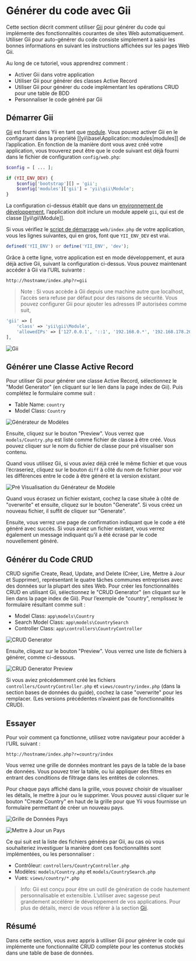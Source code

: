 Générer du code avec Gii
========================

Cette section décrit comment utiliser [Gii](tool-gii.md) pour générer du code qui implémente des fonctionnalités
courantes de sites Web automatiquement. Utiliser Gii pour auto-générer du code consiste simplement à saisir les
bonnes informations en suivant les instructions affichées sur les pages Web Gii.

Au long de ce tutoriel, vous apprendrez comment :

* Activer Gii dans votre application
* Utiliser Gii pour générer des classes Active Record
* Utiliser Gii pour générer du code implémentant les opérations CRUD pour une table de BDD
* Personnaliser le code généré par Gii


Démarrer Gii <a name="starting-gii"></a>
------------

[Gii](tool-gii.md) est fourni dans Yii en tant que [module](structure-modules.md). Vous pouvez activer Gii en le 
configurant dans la propriété [[yii\base\Application::modules|modules]] de l’application. En fonction de la manière 
dont vous avez créé votre application, vous trouverez peut être que le code suivant est déjà fourni dans le fichier de 
configuration `config/web.php`:

```php
$config = [ ... ];

if (YII_ENV_DEV) {
    $config['bootstrap'][] = 'gii';
    $config['modules']['gii'] = 'yii\gii\Module';
}
```

La configuration ci-dessus établit que dans un [environnement de développement](concept-configurations.md#environment-constants), 
l’application doit inclure un module appelé `gii`, qui est de classe [[yii\gii\Module]].

Si vous vérifiez le [script de démarrage](structure-entry-scripts.md) `web/index.php` de votre application, vous 
les lignes suivantes, qui en gros, font que `YII_ENV_DEV` est vrai.

```php
defined('YII_ENV') or define('YII_ENV', 'dev');
```

Grâce à cette ligne, votre application est en mode développement, et aura déjà active Gii, suivant la configuration 
ci-dessus. Vous pouvez maintenant accéder à Gii via l’URL suivante :

```
http://hostname/index.php?r=gii
```

> Note : Si vous accède à Gii depuis une machine autre que localhost, l’accès sera refuse par défaut pour des raisons 
> de sécurité. Vous pouvez configurer Gii pour ajouter les adresses IP autorisées comme suit,
>
```php
'gii' => [
    'class' => 'yii\gii\Module',
    'allowedIPs' => ['127.0.0.1', '::1', '192.168.0.*', '192.168.178.20'] // ajustez cela suivant vos besoins
],
```

![Gii](images/start-gii.png)


Générer une Classe Active Record <a name="generating-ar"></a>
---------------------------------

Pour utiliser Gii pour générer une classe Active Record, sélectionnez le "Model Generator" (en cliquant sur le lien 
dans la page index de Gii). Puis complétez le formulaire comme suit :

* Table Name: `country`
* Model Class: `Country`

![Générateur de Modèles](images/start-gii-model.png)

Ensuite, cliquez sur le bouton "Preview". Vous verrez que `models/Country.php` est listé comme fichier de classe à être créé. Vous pouvez cliquer sur le nom du fichier de classe pour pré visualiser son contenu.

Quand vous utilisez Gii, si vous aviez déjà créé le même fichier et que vous l’écraseriez, cliquez sur le bouton `diff`
à côté du nom de fichier pour voir les différences entre le code à être généré et la version existant.

![Pré Visualisation du Générateur de Modèle](images/start-gii-model-preview.png)

Quand vous écrasez un fichier existant, cochez la case située à côté de "overwrite" et ensuite, cliquez sur le bouton
"Generate". Si vous créez un nouveau fichier, il suffit de cliquer sur "Generate". 

Ensuite, vous verrez une page de confirmation indiquant que le code a été généré avec succès. Si vous aviez un fichier 
existant, vous verrez également un message indiquant qu’il a été écrasé par le code nouvellement généré.


Générer du Code CRUD <a name="generating-crud"></a>
--------------------

CRUD signifie Create, Read, Update, and Delete (Créer, Lire, Mettre à Jour et Supprimer), représentant le quatre tâches
communes entreprises avec des données sur la plupart des sites Web. Pour créer les fonctionnalités CRUD en utilisant
Gii, sélectionnez le "CRUD Generator" (en cliquant sur le lien dans la page index de Gii). Pour l’exemple de "country",
remplissez le formulaire résultant comme suit :

* Model Class: `app\models\Country`
* Search Model Class: `app\models\CountrySearch`
* Controller Class: `app\controllers\CountryController`

![CRUD Generator](images/start-gii-crud.png)

Ensuite, cliquez sur le bouton "Preview". Vous verrez une liste de fichiers à générer, comme ci-dessous.

![CRUD Generator Preview](images/start-gii-crud-preview.png)

Si vous aviez précédemment créé les fichiers  `controllers/CountryController.php` et
`views/country/index.php` (dans la section bases de données du guide), cochez la case "overwrite" pour les remplacer.
(Les versions précédentes n’avaient pas de fonctionnalités CRUD).


Essayer <a name="trying-it-out"></a>
-------------

Pour voir comment ça fonctionne, utilisez votre navigateur pour accéder à l’URL suivant :

```
http://hostname/index.php?r=country/index
```

Vous verrez une grille de données montrant les pays de la table de la base de données. Vous pouvez trier la table, ou
lui appliquer des filtres en entrant des conditions de filtrage dans les entêtes de colonnes.


Pour chaque pays affiché dans la grille, vous pouvez choisir de visualiser les détails, le mettre à jour ou le
supprimer.
Vous pouvez aussi cliquer sur le bouton "Create Country" en haut de la grille pour que Yii vous fournisse un formulaire
permettant de créer un nouveau pays.

![Grille de Données Pays](images/start-gii-country-grid.png)

![Mettre à Jour un Pays](images/start-gii-country-update.png)

Ce qui suit est la liste des fichiers générés par Gii, au cas où vous souhaiteriez investiguer la manière dont ces
fonctionnalités sont implémentées, ou les personnaliser :

* Contrôleur: `controllers/CountryController.php`
* Modèles: `models/Country.php` et `models/CountrySearch.php`
* Vues: `views/country/*.php`

> Info: Gii est conçu pour être un outil de génération de code hautement personnalisable et extensible. L’utiliser avec
  sagesse peut grandement accélérer le développement de vos applications. Pour plus de détails, merci de vous référer 
  à la section [Gii](tool-gii.md).


Résumé <a name="summary"></a>
-------

Dans cette section, vous avez appris à utiliser Gii pour générer le code qui implémente une fonctionnalité CRUD 
complète pour les contenus stockés dans une table de base de données.

